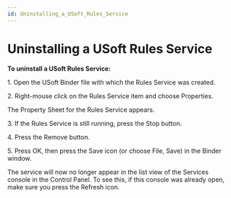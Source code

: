 ```yaml
---
id: Uninstalling_a_USoft_Rules_Service
---
```


# Uninstalling a USoft Rules Service

**To uninstall a USoft Rules Service:**

1. Open the USoft Binder file with which the Rules Service was created.

2. Right-mouse click on the Rules Service item and choose Properties.

The Property Sheet for the Rules Service appears.

3. If the Rules Service is still running, press the Stop button.

4. Press the Remove button.

5. Press OK, then press the Save icon (or choose File, Save) in the Binder window.

The service will now no longer appear in the list view of the Services console in the Control Panel. To see this, if this console was already open, make sure you press the Refresh icon.